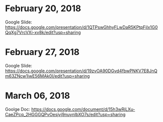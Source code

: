 # February 20, 2018

Google Slide:
https://docs.google.com/presentation/d/1QTPswGhhyFLwDaR5KPtpFjIx1G0QqXg7VrcVXi-xv8k/edit?usp=sharing

# February 27, 2018

Google Slide:
https://docs.google.com/presentation/d/19zvOA90DGvd4fbwPNKV7E8JnQm63ZNcw1iwE56MAk0I/edit?usp=sharing

# March 06, 2018

Goolge Doc:
https://docs.google.com/document/d/15h3wRjLXu-CaeZPcq_2HGGGQPvOesjvj9nuynIbXO7s/edit?usp=sharing
